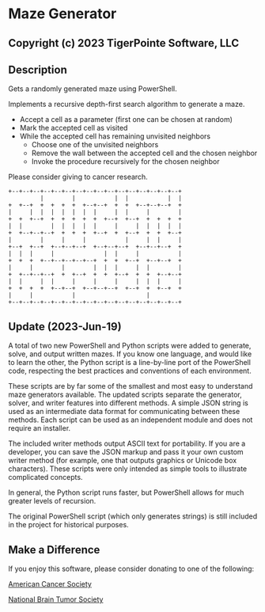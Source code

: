 # Maze Generator
## Copyright (c) 2023 TigerPointe Software, LLC

## Description
Gets a randomly generated maze using PowerShell.

Implements a recursive depth-first search algorithm to generate a maze.

  - Accept a cell as a parameter (first one can be chosen at random)
  - Mark the accepted cell as visited
  - While the accepted cell has remaining unvisited neighbors
    - Choose one of the unvisited neighbors
    - Remove the wall between the accepted cell and the chosen neighbor
    - Invoke the procedure recursively for the chosen neighbor

Please consider giving to cancer research.

    +--+--+--+--+--+--+--+--+--+--+--+--+--+--+--+--+
             |        |           |  |           |  |
    +  +--+  +  +  +  +  +--+--+  +  +  +--+--+--+  +
    |     |  |  |  |  |  |  |     |  |     |        |
    +  +  +--+  +  +  +  +  +  +--+  +--+  +  +  +  +
    |  |        |  |  |  |  |     |     |  |  |  |  |
    +  +--+--+--+  +  +  +  +--+  +  +--+  +  +  +--+
    |        |     |     |           |     |  |     |
    +--+  +--+  +--+--+--+  +--+--+--+  +--+--+--+  +
    |  |  |     |              |  |     |           |
    +  +  +  +--+--+--+--+--+  +  +  +--+  +--+--+  +
    |     |        |        |  |  |     |  |        |
    +  +--+--+--+  +  +--+  +  +  +--+  +  +  +--+--+
    |  |     |  |     |     |     |     |  |  |     |
    +  +  +  +  +--+--+  +--+--+--+  +--+  +  +--+  +
    |     |           |                    |         
    +--+--+--+--+--+--+--+--+--+--+--+--+--+--+--+--+

## Update (2023-Jun-19)
A total of two new PowerShell and Python scripts were added to generate, solve, and output written mazes.  If you know one language, and would like to learn the other, the Python script is a line-by-line port of the PowerShell code, respecting the best practices and conventions of each environment.

These scripts are by far some of the smallest and most easy to understand maze generators available.  The updated scripts separate the generator, solver, and writer features into different methods.  A simple JSON string is used as an intermediate data format for communicating between these methods.  Each script can be used as an independent module and does not require an installer.

The included writer methods output ASCII text for portability.  If you are a developer, you can save the JSON markup and pass it your own custom writer method (for example, one that outputs graphics or Unicode box characters).  These scripts were only intended as simple tools to illustrate complicated concepts.

In general, the Python script runs faster, but PowerShell allows for much greater levels of recursion.

The original PowerShell script (which only generates strings) is still included in the project for historical purposes.

## Make a Difference
If you enjoy this software, please consider donating to one of the following:

[American Cancer Society](https://www.cancer.org)

[National Brain Tumor Society](https://braintumor.org)
